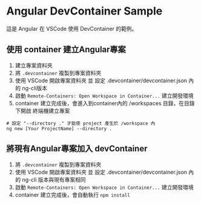 # Angular DevContainer Sample

這是 Angular 在 VSCode 使用 DevContainer 的範例。

## 使用 container 建立Angular專案

1. 建立專案資料夾
2. 將 `.devcontainer` 複製到專案資料夾
3. 使用 VSCode 開啟專案資料夾 並 設定 .devcontainer/devcontainer.json 內的 ng-cli版本
4. 啟動 `Remote-Containers: Open Workspace in Container...` 建立開發環境
5. container 建立完成後，會進入到container內的 /workspaces 目錄，在目錄下開啟 終端機建立專案

```shell
# 設定 "--directory ." 才能使 project 產生於 /workspace 內
ng new [Your ProjectName] --directory .
```

## 將現有Angular專案加入 devContainer

1. 將 `.devcontainer` 複製到專案資料夾
2. 使用 VSCode 開啟專案資料夾 並 設定 .devcontainer/devcontainer.json 內的 ng-cli 版本與現有專案相同
3. 啟動 `Remote-Containers: Open Workspace in Container...` 建立開發環境
4. container 建立完成後，會自動執行 `npm install`
